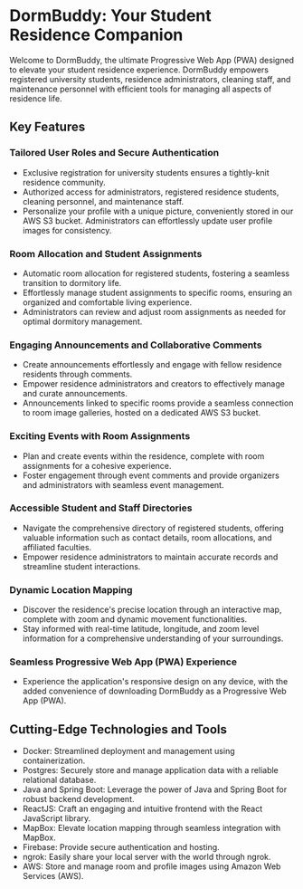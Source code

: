 # DormBuddy: Your Student Residence Companion

Welcome to DormBuddy, the ultimate Progressive Web App (PWA) designed to elevate your student residence experience. DormBuddy empowers registered university students, residence administrators, cleaning staff, and maintenance personnel with efficient tools for managing all aspects of residence life.

## Key Features

### Tailored User Roles and Secure Authentication

- Exclusive registration for university students ensures a tightly-knit residence community.
- Authorized access for administrators, registered residence students, cleaning personnel, and maintenance staff.
- Personalize your profile with a unique picture, conveniently stored in our AWS S3 bucket. Administrators can effortlessly update user profile images for consistency.

### Room Allocation and Student Assignments

- Automatic room allocation for registered students, fostering a seamless transition to dormitory life.
- Effortlessly manage student assignments to specific rooms, ensuring an organized and comfortable living experience.
- Administrators can review and adjust room assignments as needed for optimal dormitory management.

### Engaging Announcements and Collaborative Comments

- Create announcements effortlessly and engage with fellow residence residents through comments.
- Empower residence administrators and creators to effectively manage and curate announcements.
- Announcements linked to specific rooms provide a seamless connection to room image galleries, hosted on a dedicated AWS S3 bucket.

### Exciting Events with Room Assignments

- Plan and create events within the residence, complete with room assignments for a cohesive experience.
- Foster engagement through event comments and provide organizers and administrators with seamless event management.

### Accessible Student and Staff Directories

- Navigate the comprehensive directory of registered students, offering valuable information such as contact details, room allocations, and affiliated faculties.
- Empower residence administrators to maintain accurate records and streamline student interactions.

### Dynamic Location Mapping

- Discover the residence's precise location through an interactive map, complete with zoom and dynamic movement functionalities.
- Stay informed with real-time latitude, longitude, and zoom level information for a comprehensive understanding of your surroundings.

### Seamless Progressive Web App (PWA) Experience

- Experience the application's responsive design on any device, with the added convenience of downloading DormBuddy as a Progressive Web App (PWA).

## Cutting-Edge Technologies and Tools

- Docker: Streamlined deployment and management using containerization.
- Postgres: Securely store and manage application data with a reliable relational database.
- Java and Spring Boot: Leverage the power of Java and Spring Boot for robust backend development.
- ReactJS: Craft an engaging and intuitive frontend with the React JavaScript library.
- MapBox: Elevate location mapping through seamless integration with MapBox.
- Firebase: Provide secure authentication and hosting.
- ngrok: Easily share your local server with the world through ngrok.
- AWS: Store and manage room and profile images using Amazon Web Services (AWS).